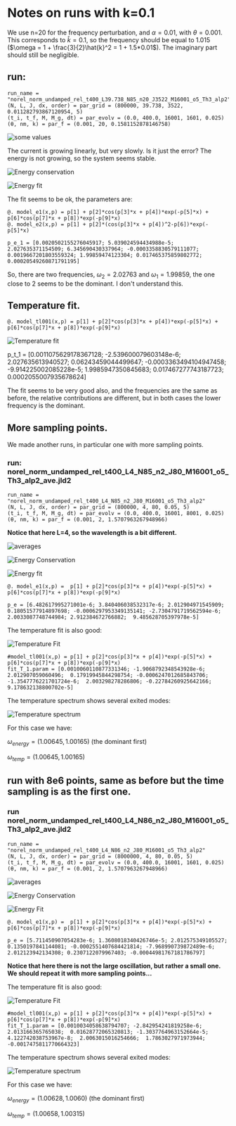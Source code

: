 # Notes on runs with k=0.1

We use n=20 for the frequency perturbation, and $\alpha = 0.01$, with $\theta = 0.001$.
This corresponds to $\hat{k} = 0.1$, so the frequency should be equal to $1.015$
($\omega = 1 + \frac{3}{2}\hat{k}^2 = 1 + 1.5*0.01$). The imaginary part should still be negligible.


## run: 
```
run_name = "norel_norm_undamped_rel_t400_L39.738_N85_n20_J3522_M16001_o5_Th3_alp2"
(N, L, J, dx, order) = par_grid = (800000, 39.738, 3522, 0.011282793867120954, 5)
(t_i, t_f, M, M_g, dt) = par_evolv = (0.0, 400.0, 16001, 1601, 0.025)
(θ, nm, k) = par_f = (0.001, 20, 0.1581152878146758)
```
![some values](Images/norel_norm_undamped_rel_t400_L39.738_N85_n20_J3522_M16001_o5_Th3_alp2_total_run.png)

The current is growing linearly, but very slowly. Is it just the error?
The energy is not growing, so the system seems stable.

![Energy conservation](Images/norel_norm_undamped_rel_t400_L39.738_N85_n20_J3522_M16001_o5_Th3_alp2energy_conservation.png)


![Energy fit](Images/norel_norm_undamped_rel_t400_L39.738_N85_n20_J3522_M16001_o5_Th3_alp2_energy_fit.png)

The fit seems to be ok, the parameters are: 
```
@. model_e1(x,p) = p[1] + p[2]*cos(p[3]*x + p[4])*exp(-p[5]*x) + p[6]*cos(p[7]*x + p[8])*exp(-p[9]*x)
@. model_e2(x,p) = p[1] + p[2]*(cos(p[3]*x + p[4])^2-p[6])*exp(-p[5]*x)

```
```
p_e_1 = [0.0020502155276045917; 5.039024594434988e-5; 2.027635371154509; 6.345690430337964; -0.0003358830579111077; 0.0019667201803559324; 1.99859474123304; 0.017465375859802772; 0.00020549260871791195]
```

So, there are two frequencies, $\omega_2 = 2.02763$ and $\omega_1 = 1.99859$, the one close to 2 seems to be the dominant. I don't understand this. 

## Temperature fit.

```
@. model_tl001(x,p) = p[1] + p[2]*cos(p[3]*x + p[4])*exp(-p[5]*x) + p[6]*cos(p[7]*x + p[8])*exp(-p[9]*x)
```

![Temperature fit](Images/norel_norm_undamped_rel_t400_L39.738_N85_n20_J3522_M16001_o5_Th3_alp2temperature_fit.png)

p_t_1 = [0.0011075629178367128; -2.539600079603148e-6; 2.027635613940527; 0.06243459044499647; -0.0003363494104947458; -9.914225002085228e-5; 1.9985947350845683; 0.017467277743187723; 0.0002055007935678624]

The fit seems to be very good also, and the frequencies are the same as before, the relative contributions are different, but in both cases the lower frequency is the dominant.

## More sampling points.

We made another runs, in particular one with more sampling points.

### run: norel_norm_undamped_rel_t400_L4_N85_n2_J80_M16001_o5_Th3_alp2_ave.jld2 

```
run_name = "norel_norm_undamped_rel_t400_L4_N85_n2_J80_M16001_o5_Th3_alp2"
(N, L, J, dx, order) = par_grid = (800000, 4, 80, 0.05, 5)
(t_i, t_f, M, M_g, dt) = par_evolv = (0.0, 400.0, 16001, 8001, 0.025)
(θ, nm, k) = par_f = (0.001, 2, 1.5707963267948966)
```

**Notice that here L=4, so the wavelength is a bit different.**

![averages](Images/norel_norm_undamped_rel_t400_L4_N85_n2_J80_M16001_o5_Th3_alp2_total_run.png)

![Energy Conservation](Images/norel_norm_undamped_rel_t400_L4_N85_n2_J80_M16001_o5_Th3_alp2_energy_conservation.png
)

![Energy fit](Images/norel_norm_undamped_rel_t400_L4_N85_n2_J80_M16001_o5_Th3_alp2_energy_fit.png)

```
@. model_e1(x,p) =  p[1] + p[2]*cos(p[3]*x + p[4])*exp(-p[5]*x) + p[6]*cos(p[7]*x + p[8])*exp(-p[9]*x)
```

```
p_e = [6.482617995271001e-6; 3.840406038532317e-6; 2.012904971545909; 0.18051577914897698; -0.0006297953349135141; -2.7304791719562594e-6;  2.0033087748744984; 2.912384672766882;  9.485628705397978e-5]
```

The temperature fit is also good:

![Temperature Fit](Images/norel_norm_undamped_rel_t400_L4_N85_n2_J80_M16001_o5_Th3_alp2temperature_fit.png)

```
#model_tl001(x,p) = p[1] + p[2]*cos(p[3]*x + p[4])*exp(-p[5]*x) + p[6]*cos(p[7]*x + p[8])*exp(-p[9]*x)
fit_T_1.param = [0.0010060110877331346; -1.9068792348543928e-6;  2.012907059060496;  0.17919945844298754; -0.0006247012685843706; -1.3547776221701724e-6;  2.003298278286806; -0.22784260925642166;  9.178632138800702e-5]
```

The temperature spectrum shows several exited modes:

![Temperature spectrum](Images/norel_norm_undamped_rel_t400_L4_N85_n2_J80_M16001_o5_Th3_alp2_temperature_spectrum.png)

For this case we have:

$\omega_{energy} = (1.00645, 1.00165)$ (the dominant first)

$\omega_{temp} = (1.00645,1.00165)$




## run with 8e6 points, same as before but the time sampling is as the first one.

### run norel_norm_undamped_rel_t400_L4_N86_n2_J80_M16001_o5_Th3_alp2_ave.jld2

```
run_name = "norel_norm_undamped_rel_t400_L4_N86_n2_J80_M16001_o5_Th3_alp2"
(N, L, J, dx, order) = par_grid = (8000000, 4, 80, 0.05, 5)
(t_i, t_f, M, M_g, dt) = par_evolv = (0.0, 400.0, 16001, 1601, 0.025)
(θ, nm, k) = par_f = (0.001, 2, 1.5707963267948966)
```

![averages](Images/norel_norm_undamped_rel_t400_L4_N86_n2_J80_M16001_o5_Th3_alp2_total_run.png)

![Energy Conservation](Images/norel_norm_undamped_rel_t400_L4_N86_n2_J80_M16001_o5_Th3_alp2_energy_conservation.png)

![Energy Fit](Images/norel_norm_undamped_rel_t400_L4_N86_n2_J80_M16001_o5_Th3_alp2_energy_fit.png)

```
@. model_e1(x,p) =  p[1] + p[2]*cos(p[3]*x + p[4])*exp(-p[5]*x) + p[6]*cos(p[7]*x + p[8])*exp(-p[9]*x)
```
```
p_e = [5.711450907054283e-6; 1.3608018340426746e-5; 2.012575349105527; 0.1350197841144081; -0.0002551407684421814; -7.968990739872489e-6; 2.012123942134308; 0.2307122079967403; -0.00044981767181786797]
```

**Notice that here there is not the large oscillation, but rather a small one. We should repeat it with more sampling points...**


The temperature fit is also good:

![Temperature Fit](Images/norel_norm_undamped_rel_t400_L4_N86_n2_J80_M16001_o5_Th3_alp2temperature_fit.png)

```
#model_tl001(x,p) = p[1] + p[2]*cos(p[3]*x + p[4])*exp(-p[5]*x) + p[6]*cos(p[7]*x + p[8])*exp(-p[9]*x)
fit_T_1.param = [0.0010034058638794707; -2.842954241819258e-6;  2.013166365765038;  0.01628772065320813; -1.3037764963152664e-5;  4.122742038753967e-8;  2.0063015016254666;  1.7863027971973944; -0.0017475811770664323]
```

The temperature spectrum shows several exited modes:

![Temperature spectrum](Images/norel_norm_undamped_rel_t400_L4_N86_n2_J80_M16001_o5_Th3_alp2_temperature_spectrum.png)


For this case we have:

$\omega_{energy} = (1.00628, 1.0060)$ (the dominant first)

$\omega_{temp} = (1.00658,1.00315)$









